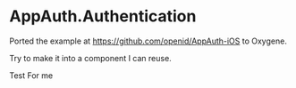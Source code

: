 # AppAuth.Authentication

Ported the example at https://github.com/openid/AppAuth-iOS to Oxygene.

Try to make it into a component I can reuse.

Test For me